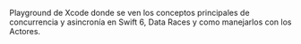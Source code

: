 Playground de Xcode donde se ven los conceptos principales de concurrencia y asincronía en Swift 6, Data Races y como manejarlos con los Actores.
